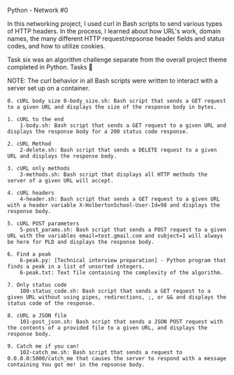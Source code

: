 Python - Network #0

In this networking project, I used curl in Bash scripts to send various types of HTTP headers. In the process, I learned about how URL's work, domain names, the many different HTTP request/repsonse header fields and status codes, and how to utilize cookies.

Task six was an algorithm challenge separate from the overall project theme completed in Python.
Tasks 📃

NOTE: The curl behavior in all Bash scripts were written to interact with a server set up on a container.

    0. cURL body size 0-body_size.sh: Bash script that sends a GET request to a given URL and displays the size of the response body in bytes.

    1. cURL to the end
        1-body.sh: Bash script that sends a GET request to a given URL and displays the response body for a 200 status code response.

    2. cURL Method
        2-delete.sh: Bash script that sends a DELETE request to a given URL and displays the response body.

    3. cURL only methods
        3-methods.sh: Bash script that displays all HTTP methods the server of a given URL will accept.

    4. cURL headers
        4-header.sh: Bash script that sends a GET request to a given URL with a header variable X-HolbertonSchool-User-Id=98 and displays the response body.

    5. cURL POST parameters
        5-post_params.sh: Bash script that sends a POST request to a given URL with the variables email=test.gmail.com and subject=I will always be here for PLD and displays the response body.

    6. Find a peak
        6-peak.py: [Technical interview preparation] - Python program that finds a peak in a list of unsorted integers.
        6-peak.txt: Text file containing the complexity of the algorithm.

    7. Only status code
        100-status_code.sh: Bash script that sends a GET request to a given URL without using pipes, redirections, ;, or && and displays the status code of the response.

    8. cURL a JSON file
        101-post_json.sh: Bash script that sends a JSON POST request with the contents of a provided file to a given URL, and displays the response body.

    9. Catch me if you can!
        102-catch_me.sh: Bash script that sends a request to 0.0.0.0:5000/catch_me that causes the server to respond with a message containing You got me! in the repsonse body.

